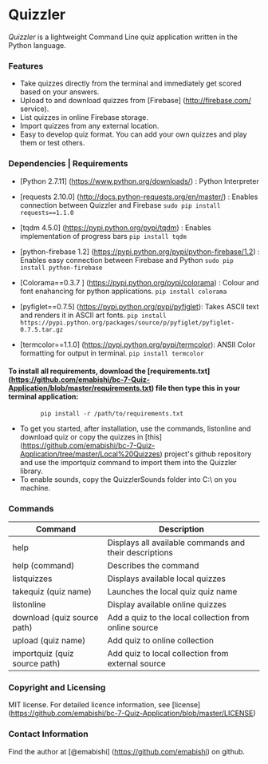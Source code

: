 # Quizzler

*Quizzler* is a lightweight Command Line quiz application written in the Python language.

### Features
* Take quizzes directly from the terminal and immediately get scored based on your answers.
* Upload to and download quizzes from [Firebase] (http://firebase.com/ service).
* List quizzes in online Firebase storage.
* Import quizzes from any external location.
* Easy to develop quiz format. You can add your own quizzes and play them or test others.

### Dependencies | Requirements
* [Python 2.7.11] (https://www.python.org/downloads/) : Python Interpreter

* [requests 2.10.0] (http://docs.python-requests.org/en/master/) : Enables connection between Quizzler and Firebase
           ```sudo pip install requests==1.1.0```

* [tqdm 4.5.0] (https://pypi.python.org/pypi/tqdm) : Enables implementation of progress bars
           ```pip install tqdm```

* [python-firebase 1.2] (https://pypi.python.org/pypi/python-firebase/1.2) : Enables easy connection between Firebase and Python
           ```sudo pip install python-firebase```

* [Colorama==0.3.7 ]  (https://pypi.python.org/pypi/colorama) : Colour and font enahancing for python applications. ```pip install colorama```

* [pyfiglet==0.7.5] (https://pypi.python.org/pypi/pyfiglet): Takes ASCII text and renders it in ASCII art fonts.
```pip install https://pypi.python.org/packages/source/p/pyfiglet/pyfiglet-0.7.5.tar.gz```

* [termcolor==1.1.0] (https://pypi.python.org/pypi/termcolor): ANSII Color formatting for output in terminal. 
```pip install termcolor```

       
#### To install all requirements, download the [requirements.txt] (https://github.com/emabishi/bc-7-Quiz-Application/blob/master/requirements.txt) file then type this in your terminal application:
             pip install -r /path/to/requirements.txt

* To get you started, after installation, use the commands, listonline and download quiz <quiz name> or copy the quizzes in [this] (https://github.com/emabishi/bc-7-Quiz-Application/tree/master/Local%20Quizzes) project's github repository and use the importquiz <quiz source path> command to import them into the Quizzler library. 
* To enable sounds, copy the QuizzlerSounds folder into C:\ on you machine.

### Commands

|Command| Description|
|-----|---------------------------------------------------------|
|help | Displays all available commands and their descriptions |
| help (command) | Describes the command |
| listquizzes | Displays available local quizzes |
| takequiz (quiz name) | Launches the local quiz quiz name |
| listonline | Display available online quizzes |
| download (quiz source path) | Add a quiz to the local collection from online source |
| upload (quiz name) | Add quiz to online collection |
| importquiz (quiz source path) | Add quiz to local collection from external source |

### Copyright and Licensing
MIT license. For detailed licence information, see [license] (https://github.com/emabishi/bc-7-Quiz-Application/blob/master/LICENSE)

### Contact Information
Find the author at [@emabishi] (https://github.com/emabishi) on github.



